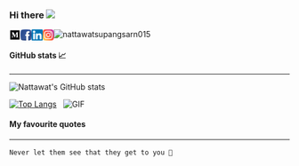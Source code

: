 ### Hi there <img src="https://media.giphy.com/media/hvRJCLFzcasrR4ia7z/giphy.gif" width="25px">

<a href="https://medium.com/@nattawatsupangsarn015">
  <img align="left" alt="instagram" width="20px" src="https://raw.githubusercontent.com/nattawatsupangsarn015/nattawatsupangsarn015/main/src/icon/medium.gif" />
</a>
<a href="https://www.facebook.com/NATTAWATSMILE">
  <img align="left" alt="facebook" width="20px" src="https://raw.githubusercontent.com/nattawatsupangsarn015/nattawatsupangsarn015/main/src/icon/facebook.svg" />
</a>
<a href="https://www.linkedin.com/in/nattawatsupangsarn/">
  <img align="left" alt="linkedin" width="20px" src="https://raw.githubusercontent.com/nattawatsupangsarn015/nattawatsupangsarn015/main/src/icon/linkedin.svg" />
</a>
<a href="https://www.instagram.com/superpowermax/">
  <img align="left" alt="instagram" width="20px" src="https://raw.githubusercontent.com/nattawatsupangsarn015/nattawatsupangsarn015/main/src/icon/instagram.svg" />
</a>
<img src="https://komarev.com/ghpvc/?username=nattawatsupangsarn015&label=visitors&color=orange" alt="nattawatsupangsarn015" />


#### GitHub stats 📈

---

![Nattawat's GitHub stats](https://github-readme-stats.vercel.app/api?username=nattawatsupangsarn015&count_private=true&show_icons=true&theme=great-gatsby)

[![Top Langs](https://github-readme-stats.vercel.app/api/top-langs/?username=nattawatsupangsarn015&layout=compact)](https://github.com/anuraghazra/github-readme-stats)&nbsp;&nbsp;
 <img alt="GIF" src="https://media3.giphy.com/media/836HiJc7pgzy8iNXCn/giphy.gif?cid=ecf05e473eecp5yedzg4wqjhywdu926j5r8ze84ojlc5igkl&rid=giphy.gif" height="167" width="300" />

 #### My favourite quotes

---

```
Never let them see that they get to you 🙂
```


<!--
**nattawatsupangsarn015/nattawatsupangsarn015** is a ✨ _special_ ✨ repository because its `README.md` (this file) appears on your GitHub profile.

Here are some ideas to get you started:

- 🔭 I’m currently working on ...
- 🌱 I’m currently learning ...
- 👯 I’m looking to collaborate on ...
- 🤔 I’m looking for help with ...
- 💬 Ask me about ...
- 📫 How to reach me: ...
- 😄 Pronouns: ...
- ⚡ Fun fact: ...
-->
